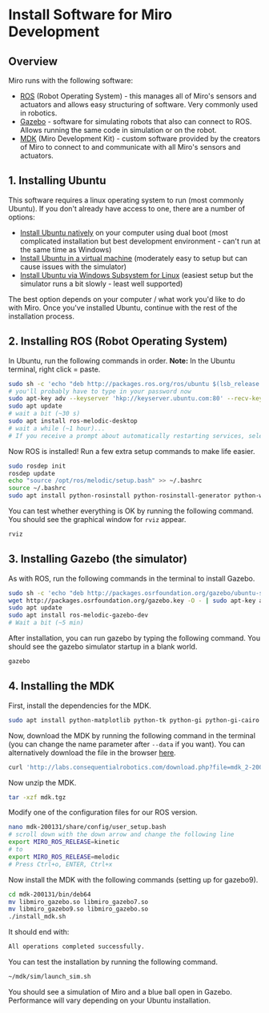 # Install Software for Miro Development

## Overview

Miro runs with the following software:

* [ROS](http://wiki.ros.org) (Robot Operating System) - this manages all of Miro's sensors and actuators and allows easy structuring of software. Very commonly used in robotics.
* [Gazebo](http://gazebosim.org/) - software for simulating robots that also can connect to ROS. Allows running the same code in simulation or on the robot.
* [MDK](http://labs.consequentialrobotics.com/miro-e/docs/index.php?page=Developer_Install_Steps_Install_MDK) (Miro Development Kit) - custom software provided by the creators of Miro to connect to and communicate with all Miro's sensors and actuators.

## 1. Installing Ubuntu

This software requires a linux operating system to run (most commonly Ubuntu). If you don't already have access to one, there are a number of options:

* [Install Ubuntu natively](Ubuntu%20dual%20boot.md) on your computer using dual boot (most complicated installation but best development environment - can't run at the same time as Windows)
* [Install Ubuntu in a virtual machine](Ubuntu%20on%20VM.md) (moderately easy to setup but can cause issues with the simulator)
* [Install Ubuntu via Windows Subsystem for Linux](Ubuntu%20on%20WSL.md) (easiest setup but the simulator runs a bit slowly - least well supported)

The best option depends on your computer / what work you'd like to do with Miro. Once you've installed Ubuntu, continue with the rest of the installation process.

## 2. Installing ROS (Robot Operating System)

In Ubuntu, run the following commands in order. **Note:** In the Ubuntu terminal, right click = paste.

```bash
sudo sh -c 'echo "deb http://packages.ros.org/ros/ubuntu $(lsb_release -sc) main" > /etc/apt/sources.list.d/ros-latest.list'
# you'll probably have to type in your password now
sudo apt-key adv --keyserver 'hkp://keyserver.ubuntu.com:80' --recv-key C1CF6E31E6BADE8868B172B4F42ED6FBAB17C654
sudo apt update
# wait a bit (~30 s)
sudo apt install ros-melodic-desktop
# wait a while (~1 hour)...
# If you receive a prompt about automatically restarting services, select Yes
```

Now ROS is installed! Run a few extra setup commands to make life easier.

```bash
sudo rosdep init
rosdep update
echo "source /opt/ros/melodic/setup.bash" >> ~/.bashrc
source ~/.bashrc
sudo apt install python-rosinstall python-rosinstall-generator python-wstool build-essential
```

You can test whether everything is OK by running the following command. You should see the graphical window for `rviz` appear.

```bash
rviz
```

## 3. Installing Gazebo (the simulator)

As with ROS, run the following commands in the terminal to install Gazebo.

```bash
sudo sh -c 'echo "deb http://packages.osrfoundation.org/gazebo/ubuntu-stable `lsb_release -cs` main" > /etc/apt/sources.list.d/gazebo-stable.list'
wget http://packages.osrfoundation.org/gazebo.key -O - | sudo apt-key add -
sudo apt update
sudo apt install ros-melodic-gazebo-dev
# Wait a bit (~5 min)
```

After installation, you can run gazebo by typing the following command. You should see the gazebo simulator startup in a blank world.

```bash
gazebo
```

## 4. Installing the MDK

First, install the dependencies for the MDK.

```bash
sudo apt install python-matplotlib python-tk python-gi python-gi-cairo
```

Now, download the MDK by running the following command in the terminal (you can change the name parameter after `--data` if you want). You can alternatively download the file in the browser [here](http://labs.consequentialrobotics.com/download.php?file=mdk_2-200131.tgz).

```bash
curl 'http://labs.consequentialrobotics.com/download.php?file=mdk_2-200131.tgz' -H 'User-Agent: Mozilla/5.0 (Windows NT 10.0; Win64; x64; rv:74.0) Gecko/20100101 Firefox/74.0' -H 'Accept: text/html,application/xhtml+xml,application/xml;q=0.9,image/webp,*/*;q=0.8' -H 'Accept-Language: en-US,en;q=0.5' --compressed -H 'Referer: http://labs.consequentialrobotics.com/download.php?file=mdk_2-200131.tgz' -H 'Content-Type: application/x-www-form-urlencoded' -H 'Origin: http://labs.consequentialrobotics.com' -H 'DNT: 1' -H 'Connection: keep-alive' -H 'Upgrade-Insecure-Requests: 1' --data 'name=QUT&org=QUT&email=&agree=on' --output mdk.tgz
```

Now unzip the MDK.

```bash
tar -xzf mdk.tgz
```

Modify one of the configuration files for our ROS version.

```bash
nano mdk-200131/share/config/user_setup.bash
# scroll down with the down arrow and change the following line
export MIRO_ROS_RELEASE=kinetic
# to
export MIRO_ROS_RELEASE=melodic
# Press Ctrl+o, ENTER, Ctrl+x
```

Now install the MDK with the following commands (setting up for gazebo9).

```bash
cd mdk-200131/bin/deb64
mv libmiro_gazebo.so libmiro_gazebo7.so
mv libmiro_gazebo9.so libmiro_gazebo.so
./install_mdk.sh
```

It should end with:

```bash
All operations completed successfully.
```

You can test the installation by running the following command.

```bash
~/mdk/sim/launch_sim.sh
```

You should see a simulation of Miro and a blue ball open in Gazebo. Performance will vary depending on your Ubuntu installation.
